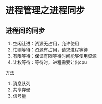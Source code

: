 # 进程管理之进程同步

## 进程间的同步

1. 空闲让进：资源无占用，允许使用
2. 忙则等待：资源有占用，请求进程等待
3. 有限等待：保证有限等待时间能够使用资源
4. 让权等待：等待时，进程需要让出cpu


方法
1. 消息队列
2. 共享存储
3. 信号量